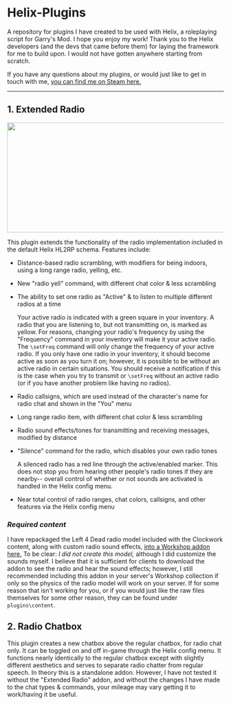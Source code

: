 # Helix-Plugins
A repository for plugins I have created to be used with Helix, a roleplaying script for Garry's Mod. I hope you enjoy my work! Thank you to the Helix developers (and the devs that came before them) for laying the framework for me to build upon. I would not have gotten anywhere starting from scratch.

If you have any questions about my plugins, or would just like to get in touch with me, [you can find me on Steam here.](https://steamcommunity.com/id/faux55)

---

## 1. Extended Radio

<p align="center">
  <img width="550" height="256" src="https://github.com/fauxzor/Helix-Plugins/blob/master/extended_radio_short.png">
</p>

This plugin extends the functionality of the radio implementation included in the default Helix HL2RP schema. Features include:
- Distance-based radio scrambling, with modifiers for being indoors, using a long range radio, yelling, etc.
- New "radio yell" command, with different chat color & less scrambling
- The ability to set one radio as "Active" & to listen to multiple different radios at a time

   Your active radio is indicated with a green square in your inventory. A radio that you are listening to, but not transmitting on, is marked as yellow. For reasons, changing your radio's frequency by using the "Frequency" command in your inventory will make it your active radio. The `\setFreq` command will only change the frequency of your active radio. If you only have one radio in your inventory, it should become active as soon as you turn it on; however, it is possible to be without an active radio in certain situations. You should receive a notification if this is the case when you try to transmit or `\setFreq` without an active radio (or if you have another problem like having no radios).

- Radio callsigns, which are used instead of the character's name for radio chat and shown in the "You" menu
- Long range radio item, with different chat color & less scrambling
- Radio sound effects/tones for transmitting and receiving messages, modified by distance
- "Silence" command for the radio, which disables your own radio tones

   A silenced radio has a red line through the active/enabled marker. This does not stop you from hearing other people's radio tones if they are nearby-- overall control of whether or not sounds are activated is handled in the Helix config menu.

- Near total control of radio ranges, chat colors, callsigns, and other features via the Helix config menu

### *Required content*
I have repackaged the Left 4 Dead radio model included with the Clockwork content, along with custom radio sound effects, [into a Workshop addon here.](https://steamcommunity.com/sharedfiles/filedetails/?id=1866763987) To be clear: *I did not create this model,* although I did customize the sounds myself. I believe that it is sufficient for clients to download the addon to see the radio and hear the sound effects; however, I still recommended including this addon in your server's Workshop collection if only so the physics of the radio model will work on your server. If for some reason that isn't working for you, or if you would just like the raw files themselves for some other reason, they can be found under `plugins\content`.

## 2. Radio Chatbox
This plugin creates a new chatbox above the regular chatbox, for radio chat only. It can be toggled on and off in-game through the Helix config menu. It functions nearly identically to the regular chatbox except with slightly different aesthetics and serves to separate radio chatter from regular speech. In theory this is a standalone addon. However, I have not tested it without the "Extended Radio" addon, and without the changes I have made to the chat types & commands, your mileage may vary getting it to work/having it be useful.
